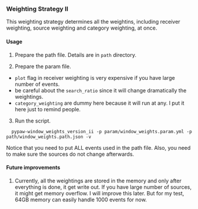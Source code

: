 ### Weighting Strategy II

This weighting strategy determines all the weightins, including receiver weighting, source weighting and category weighting, at once.

#### Usage

1. Prepare the path file.
  Details are in `path` directory.

2. Prepare the param file.
  * `plot` flag in receiver weighting is very expensive if you have large number of events.
  * be careful about the `search_ratio` since it will change dramatically the weightings.
  * `category_weighting` are dummy here because it will run at any. I put it here just to remind people.

3. Run the script.
  ```
    pypaw-window_weights_version_ii -p param/window_weights.param.yml -p path/window_weights.path.json -v
  ```
  Notice that you need to put ALL events used in the path file. Also, you need to make sure the sources do not change afterwards.

#### Future improvements
  1. Currently, all the weightings are stored in the memory and only after everything is done, it get write out. If you have large number of sources, it might get memory overflow. I will improve this later. But for my test, 64GB memory can easily handle 1000 events for now.
